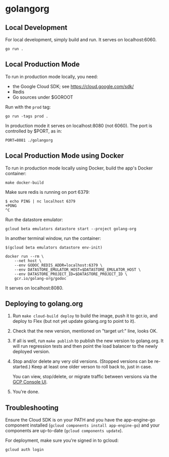 # golangorg

## Local Development

For local development, simply build and run. It serves on localhost:6060.

	go run .

## Local Production Mode

To run in production mode locally, you need:

  * the Google Cloud SDK; see https://cloud.google.com/sdk/
  * Redis
  * Go sources under $GOROOT

Run with the `prod` tag:

	go run -tags prod .

In production mode it serves on localhost:8080 (not 6060).
The port is controlled by $PORT, as in:

	PORT=8081 ./golangorg

## Local Production Mode using Docker

To run in production mode locally using Docker, build the app's Docker container:

	make docker-build

Make sure redis is running on port 6379:

	$ echo PING | nc localhost 6379
	+PONG
	^C

Run the datastore emulator:

	gcloud beta emulators datastore start --project golang-org

In another terminal window, run the container:

	$(gcloud beta emulators datastore env-init)

	docker run --rm \
		--net host \
		--env GODOC_REDIS_ADDR=localhost:6379 \
		--env DATASTORE_EMULATOR_HOST=$DATASTORE_EMULATOR_HOST \
		--env DATASTORE_PROJECT_ID=$DATASTORE_PROJECT_ID \
		gcr.io/golang-org/godoc

It serves on localhost:8080.

## Deploying to golang.org

1.	Run `make cloud-build deploy` to build the image, push it to gcr.io,
	and deploy to Flex (but not yet update golang.org to point to it).

2.	Check that the new version, mentioned on "target url:" line, looks OK.

3.	If all is well, run `make publish` to publish the new version to golang.org.
	It will run regression tests and then point the load balancer to the newly
	deployed version.

4.	Stop and/or delete any very old versions. (Stopped versions can be re-started.)
	Keep at least one older verson to roll back to, just in case.

	You can view, stop/delete, or migrate traffic between versions via the
	[GCP Console UI](https://console.cloud.google.com/appengine/versions?project=golang-org&serviceId=default&pageState=(%22versionsTable%22:(%22f%22:%22%255B%257B_22k_22_3A_22Environment_22_2C_22t_22_3A10_2C_22v_22_3A_22_5C_22Flexible_5C_22_22_2C_22s_22_3Atrue_2C_22i_22_3A_22env_22%257D%255D%22))).

5.	You're done.

## Troubleshooting

Ensure the Cloud SDK is on your PATH and you have the app-engine-go component
installed (`gcloud components install app-engine-go`) and your components are
up-to-date (`gcloud components update`).

For deployment, make sure you're signed in to gcloud:

	gcloud auth login
